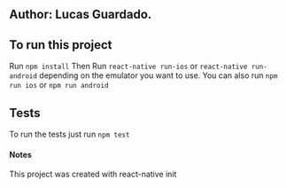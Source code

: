## Author: Lucas Guardado.

## To run this project
Run `npm install`
Then Run `react-native run-ios` or `react-native run-android` depending on the emulator you want to use. You can also run `npm run ios` or `npm run android`

## Tests
To run the tests just run `npm test`


#### Notes
This project was created with react-native init 